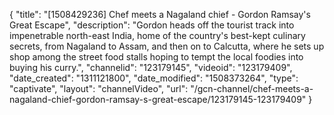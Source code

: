 {
    "title": "[1508429236] Chef meets a Nagaland chief - Gordon Ramsay's Great Escape",
    "description": "Gordon heads off the tourist track into impenetrable north-east India, home of the country's best-kept culinary secrets, from Nagaland to Assam, and then on to Calcutta, where he sets up shop among the street food stalls hoping to tempt the local foodies into buying his curry.",
    "channelid": "123179145",
    "videoid": "123179409",
    "date_created": "1311121800",
    "date_modified": "1508373264",
    "type": "captivate",
    "layout": "channelVideo",
    "url": "\/gcn-channel\/chef-meets-a-nagaland-chief-gordon-ramsay-s-great-escape\/123179145-123179409"
}